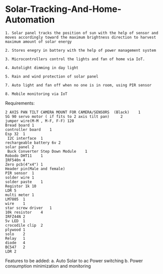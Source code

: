 # Solar-Tracking-And-Home-Automation
    1. Solar panel tracks the position of sun with the help of sensor and moves accordingly toward the maximum brightness direction to harvest maximum amount of solar energy
    
    2. Stores enegry in battery with the help of power management system
    
    3. Microcontrollers control the lights and fan of home via IoT. 
    
    4. Autolight dimming in day light
    
    5. Rain and wind protection of solar panel
    
    7. Auto light and fan off when no one is in room, using PIR sensor
    
    8. Mobile monitoring via IoT
    
Requirements:

    2 AXIS PAN TILT CAMERA MOUNT FOR CAMERA/SENSORS  (Black)	1
    SG 90 servo motor ( if fits to 2 axis tilt pan) 	2
    jumper wire(M-M , M-F, F-F)	120
    Bread board	1
    controller board	1
    Esp 32	1
     I2C interface	1
    rechargeable battery 6v	2
    solar panel	2
     Buck Converter Step Down Module	1
    Robodo DHT11 	1
    IRF540n	4
    Zero pcb(4"x4")	1
    Header pin(Male and female)	
    PIR sensor	1
    solder wire	1
    solder paste	1
    Registor 1k	10
    LDR	5
    multi meter	1
    LM7805	1
    wire	1
    star screw driver	1
    10k resistor	4
    IRFZ44N	2
    5v LED	1
    crocodile clip	2
    plywood	1
    solo	2
    Relay	1
    diode	4
    BC547	2
    LDR	2


Features to be added:
   a. Auto Solar to ac Power switching
   b. Power consumption minimization and monitoring
